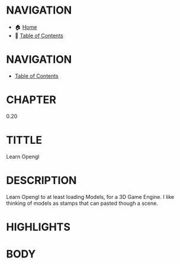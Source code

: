 # NAVIGATION
- 🏠 [Home](../../../README.md)
- 📖 [Table of Contents](../docs_Chapter_0.00_Welcome/doc_Chapter_0.10_Table_of_Contents.md)


# NAVIGATION
- [Table of Contents](../Table_of_Contents.md)

# CHAPTER
0.20

# TITTLE
Learn Opengl

# DESCRIPTION
Learn Opengl to at least loading Models, for a 3D Game Engine. I like thinking of models as stamps that can pasted though a scene.

# HIGHLIGHTS


# BODY
